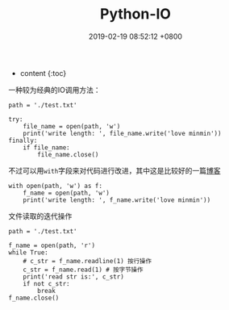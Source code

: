 ﻿---
layout: post
title:  "Python-IO"
date:   2019-02-19 08:52:12 +0800
categories: Python
tags: PythonIO
---

* content
{:toc}

一种较为经典的IO调用方法：
```
path = './test.txt'

try:
    file_name = open(path, 'w')
    print('write length: ', file_name.write('love minmin'))
finally:
    if file_name:
        file_name.close()
```
不过可以用`with`字段来对代码进行改进，其中这是比较好的一篇[博客][1]
```
with open(path, 'w') as f:
    f_name = open(path, 'w')
    print('write length: ', f_name.write('love minmin'))
```

文件读取的迭代操作
```
path = './test.txt'

f_name = open(path, 'r')
while True:
    # c_str = f_name.readline(1) 按行操作
    c_str = f_name.read(1) # 按字节操作
    print('read str is:', c_str)
    if not c_str:
        break
f_name.close()
```

  [1]: https://www.cnblogs.com/DswCnblog/p/6126588.html